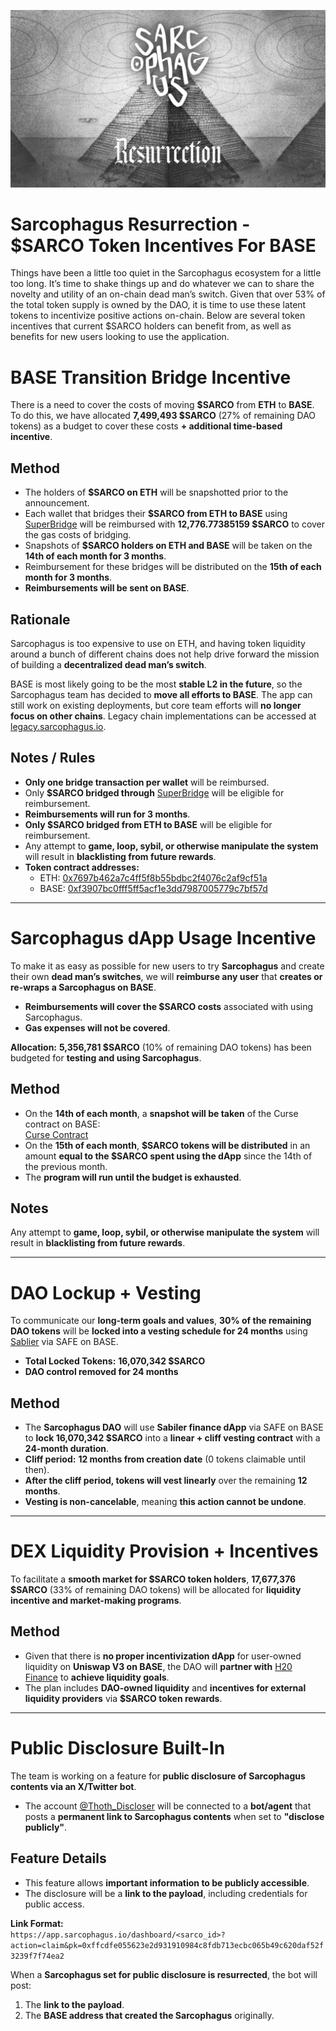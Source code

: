 ![image](https://github.com/sarcophagus-org/base-token-incentives/blob/main/resurrection.png)


# Sarcophagus Resurrection - $SARCO Token Incentives For BASE 

Things have been a little too quiet in the Sarcophagus ecosystem for a little too long. It’s time to shake things up and do whatever we can to share the novelty and utility of an on-chain dead man’s switch. Given that over 53% of the total token supply is owned by the DAO, it is time to use these latent tokens to incentivize positive actions on-chain. Below are several token incentives that current $SARCO holders can benefit from, as well as benefits for new users looking to use the application. 

# BASE Transition Bridge Incentive

There is a need to cover the costs of moving **$SARCO** from **ETH** to **BASE**. To do this, we have allocated **7,499,493 $SARCO** (27% of remaining DAO tokens) as a budget to cover these costs **+ additional time-based incentive**.

## Method
- The holders of **$SARCO on ETH** will be snapshotted prior to the announcement.
- Each wallet that bridges their **$SARCO from ETH to BASE** using [SuperBridge](https://superbridge.app/base) will be reimbursed with **12,776.77385159 $SARCO** to cover the gas costs of bridging.
- Snapshots of **$SARCO holders on ETH and BASE** will be taken on the **14th of each month for 3 months**.
- Reimbursement for these bridges will be distributed on the **15th of each month for 3 months**.
- **Reimbursements will be sent on BASE**.

## Rationale
Sarcophagus is too expensive to use on ETH, and having token liquidity around a bunch of different chains does not help drive forward the mission of building a **decentralized dead man’s switch**.

BASE is most likely going to be the most **stable L2 in the future**, so the Sarcophagus team has decided to **move all efforts to BASE**. The app can still work on existing deployments, but core team efforts will **no longer focus on other chains**. Legacy chain implementations can be accessed at [legacy.sarcophagus.io](https://legacy.sarcophagus.io).

## Notes / Rules
- **Only one bridge transaction per wallet** will be reimbursed.
- Only **$SARCO bridged through** [SuperBridge](https://superbridge.app/base) will be eligible for reimbursement.
- **Reimbursements will run for 3 months**.
- **Only $SARCO bridged from ETH to BASE** will be eligible for reimbursement.
- Any attempt to **game, loop, sybil, or otherwise manipulate the system** will result in **blacklisting from future rewards**.
- **Token contract addresses:**  
  - ETH: [0x7697b462a7c4ff5f8b55bdbc2f4076c2af9cf51a](https://etherscan.io/token/0x7697b462a7c4ff5f8b55bdbc2f4076c2af9cf51a)  
  - BASE: [0xf3907bc0fff5ff5acf1e3dd7987005779c7bf57d](https://basescan.org/token/0xf3907bc0fff5ff5acf1e3dd7987005779c7bf57d)

---

# Sarcophagus dApp Usage Incentive

To make it as easy as possible for new users to try **Sarcophagus** and create their own **dead man’s switches**, we will **reimburse any user** that **creates or re-wraps a Sarcophagus on BASE**.

- **Reimbursements will cover the $SARCO costs** associated with using Sarcophagus.
- **Gas expenses will not be covered**.

**Allocation:** **5,356,781 $SARCO** (10% of remaining DAO tokens) has been budgeted for **testing and using Sarcophagus**.

## Method
- On the **14th of each month**, a **snapshot will be taken** of the Curse contract on BASE:  
  [Curse Contract](https://basescan.org/address/0xc1984df3e3ddc1dc24d54179ccd5537e290c7e9c#tokentxns)
- On the **15th of each month**, **$SARCO tokens will be distributed** in an amount **equal to the $SARCO spent using the dApp** since the 14th of the previous month.
- The **program will run until the budget is exhausted**.

## Notes
Any attempt to **game, loop, sybil, or otherwise manipulate the system** will result in **blacklisting from future rewards**.

---

# DAO Lockup + Vesting


To communicate our **long-term goals and values**, **30% of the remaining DAO tokens** will be **locked into a vesting schedule for 24 months** using [Sablier](https://sablier.com/) via SAFE on BASE.

- **Total Locked Tokens:** **16,070,342 $SARCO**
- **DAO control removed for 24 months**

## Method
- The **Sarcophagus DAO** will use **Sabiler finance dApp** via SAFE on BASE to **lock 16,070,342 $SARCO** into a **linear + cliff vesting contract** with a **24-month duration**.
- **Cliff period:** **12 months from creation date** (0 tokens claimable until then).
- **After the cliff period, tokens will vest linearly** over the remaining **12 months**.
- **Vesting is non-cancelable**, meaning **this action cannot be undone**.

---

# DEX Liquidity Provision + Incentives


To facilitate a **smooth market for $SARCO token holders**, **17,677,376 $SARCO** (33% of remaining DAO tokens) will be allocated for **liquidity incentive and market-making programs**.

## Method
- Given that there is **no proper incentivization dApp** for user-owned liquidity on **Uniswap V3 on BASE**, the DAO will **partner with** [H20 Finance](https://h20.finance/) to **achieve liquidity goals**.
- The plan includes **DAO-owned liquidity** and **incentives for external liquidity providers** via **$SARCO token rewards**.

---

# Public Disclosure Built-In


The team is working on a feature for **public disclosure of Sarcophagus contents via an X/Twitter bot**.

- The account [@Thoth_Discloser](https://x.com/Thoth_Discloser) will be connected to a **bot/agent** that posts a **permanent link to Sarcophagus contents** when set to **"disclose publicly"**.

## Feature Details
- This feature allows **important information to be publicly accessible**.
- The disclosure will be a **link to the payload**, including credentials for public access.

**Link Format:**  
`https://app.sarcophagus.io/dashboard/<sarco_id>?action=claim&pk=0xffcdfe055623e2d931910984c8fdb713ecbc065b49c620daf52f3239f7f74ea2`

When a **Sarcophagus set for public disclosure is resurrected**, the bot will post:
1. The **link to the payload**.
2. The **BASE address that created the Sarcophagus** originally.


